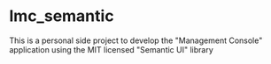 # lmc_semantic
This is a personal side project to develop the "Management Console" application using the MIT licensed "Semantic UI" library
